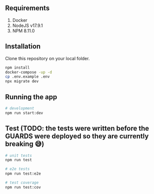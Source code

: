 ## Requirements
1. Docker
2. NodeJS v17.9.1
3. NPM 8.11.0

## Installation
Clone this repository on your local folder.
```bash
npm install
docker-compose -up -d
cp .env.example .env
npx migrate dev

```

## Running the app

```bash
# development
npm run start:dev
```

## Test (TODO: the tests were written before the GUARDS were deployed so they are currently breaking 😅)

```bash
# unit tests
npm run test

# e2e tests
npm run test:e2e

# test coverage
npm run test:cov
```